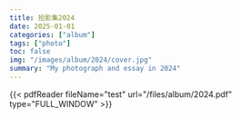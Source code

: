 ```yaml
---
title: 拾影集2024
date: 2025-01-01
categories: ["album"]
tags: ["photo"]
toc: false
img: "/images/album/2024/cover.jpg"
summary: "My photograph and essay in 2024"
---
```


{{< pdfReader fileName="test" url="/files/album/2024.pdf" type="FULL_WINDOW" >}}